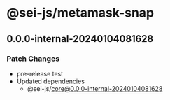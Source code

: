 # @sei-js/metamask-snap

## 0.0.0-internal-20240104081628

### Patch Changes

- pre-release test
- Updated dependencies
  - @sei-js/core@0.0.0-internal-20240104081628
